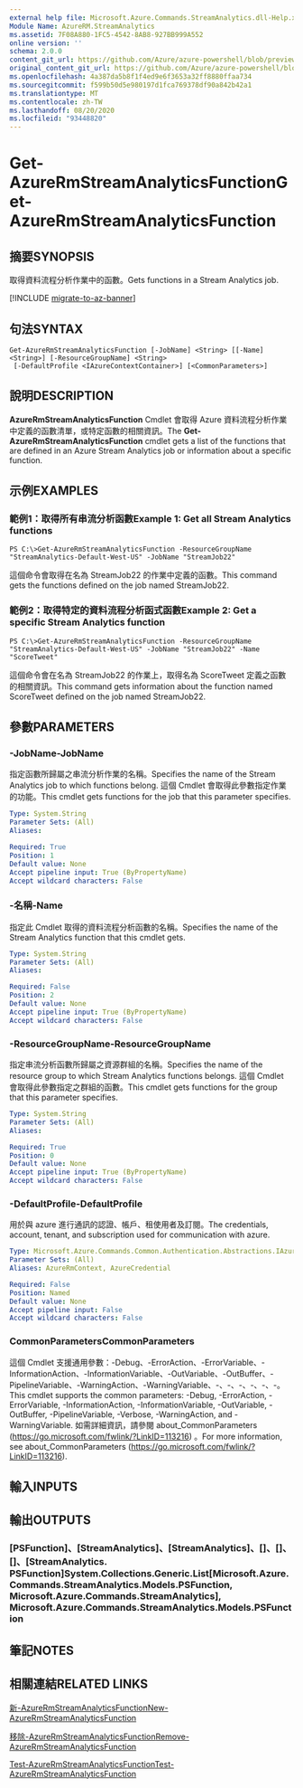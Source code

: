 ```yaml
---
external help file: Microsoft.Azure.Commands.StreamAnalytics.dll-Help.xml
Module Name: AzureRM.StreamAnalytics
ms.assetid: 7F08A880-1FC5-4542-8AB8-927BB999A552
online version: ''
schema: 2.0.0
content_git_url: https://github.com/Azure/azure-powershell/blob/preview/src/ResourceManager/StreamAnalytics/Commands.StreamAnalytics/help/Get-AzureRmStreamAnalyticsFunction.md
original_content_git_url: https://github.com/Azure/azure-powershell/blob/preview/src/ResourceManager/StreamAnalytics/Commands.StreamAnalytics/help/Get-AzureRmStreamAnalyticsFunction.md
ms.openlocfilehash: 4a387da5b8f1f4ed9e6f3653a32ff8880ffaa734
ms.sourcegitcommit: f599b50d5e980197d1fca769378df90a842b42a1
ms.translationtype: MT
ms.contentlocale: zh-TW
ms.lasthandoff: 08/20/2020
ms.locfileid: "93448820"
---
```

# <span data-ttu-id="9d974-101">Get-AzureRmStreamAnalyticsFunction</span><span class="sxs-lookup"><span data-stu-id="9d974-101">Get-AzureRmStreamAnalyticsFunction</span></span>

## <span data-ttu-id="9d974-102">摘要</span><span class="sxs-lookup"><span data-stu-id="9d974-102">SYNOPSIS</span></span>
<span data-ttu-id="9d974-103">取得資料流程分析作業中的函數。</span><span class="sxs-lookup"><span data-stu-id="9d974-103">Gets functions in a Stream Analytics job.</span></span>

[!INCLUDE [migrate-to-az-banner](../../includes/migrate-to-az-banner.md)]

## <span data-ttu-id="9d974-104">句法</span><span class="sxs-lookup"><span data-stu-id="9d974-104">SYNTAX</span></span>

```
Get-AzureRmStreamAnalyticsFunction [-JobName] <String> [[-Name] <String>] [-ResourceGroupName] <String>
 [-DefaultProfile <IAzureContextContainer>] [<CommonParameters>]
```

## <span data-ttu-id="9d974-105">說明</span><span class="sxs-lookup"><span data-stu-id="9d974-105">DESCRIPTION</span></span>
<span data-ttu-id="9d974-106">**AzureRmStreamAnalyticsFunction** Cmdlet 會取得 Azure 資料流程分析作業中定義的函數清單，或特定函數的相關資訊。</span><span class="sxs-lookup"><span data-stu-id="9d974-106">The **Get-AzureRmStreamAnalyticsFunction** cmdlet gets a list of the functions that are defined in an Azure Stream Analytics job or information about a specific function.</span></span>

## <span data-ttu-id="9d974-107">示例</span><span class="sxs-lookup"><span data-stu-id="9d974-107">EXAMPLES</span></span>

### <span data-ttu-id="9d974-108">範例1：取得所有串流分析函數</span><span class="sxs-lookup"><span data-stu-id="9d974-108">Example 1: Get all Stream Analytics functions</span></span>
```
PS C:\>Get-AzureRmStreamAnalyticsFunction -ResourceGroupName "StreamAnalytics-Default-West-US" -JobName "StreamJob22"
```

<span data-ttu-id="9d974-109">這個命令會取得在名為 StreamJob22 的作業中定義的函數。</span><span class="sxs-lookup"><span data-stu-id="9d974-109">This command gets the functions defined on the job named StreamJob22.</span></span>

### <span data-ttu-id="9d974-110">範例2：取得特定的資料流程分析函式函數</span><span class="sxs-lookup"><span data-stu-id="9d974-110">Example 2: Get a specific Stream Analytics function</span></span>
```
PS C:\>Get-AzureRmStreamAnalyticsFunction -ResourceGroupName "StreamAnalytics-Default-West-US" -JobName "StreamJob22" -Name "ScoreTweet"
```

<span data-ttu-id="9d974-111">這個命令會在名為 StreamJob22 的作業上，取得名為 ScoreTweet 定義之函數的相關資訊。</span><span class="sxs-lookup"><span data-stu-id="9d974-111">This command gets information about the function named ScoreTweet defined on the job named StreamJob22.</span></span>

## <span data-ttu-id="9d974-112">參數</span><span class="sxs-lookup"><span data-stu-id="9d974-112">PARAMETERS</span></span>

### <span data-ttu-id="9d974-113">-JobName</span><span class="sxs-lookup"><span data-stu-id="9d974-113">-JobName</span></span>
<span data-ttu-id="9d974-114">指定函數所歸屬之串流分析作業的名稱。</span><span class="sxs-lookup"><span data-stu-id="9d974-114">Specifies the name of the Stream Analytics job to which functions belong.</span></span>
<span data-ttu-id="9d974-115">這個 Cmdlet 會取得此參數指定作業的功能。</span><span class="sxs-lookup"><span data-stu-id="9d974-115">This cmdlet gets functions for the job that this parameter specifies.</span></span>

```yaml
Type: System.String
Parameter Sets: (All)
Aliases: 

Required: True
Position: 1
Default value: None
Accept pipeline input: True (ByPropertyName)
Accept wildcard characters: False
```

### <span data-ttu-id="9d974-116">-名稱</span><span class="sxs-lookup"><span data-stu-id="9d974-116">-Name</span></span>
<span data-ttu-id="9d974-117">指定此 Cmdlet 取得的資料流程分析函數的名稱。</span><span class="sxs-lookup"><span data-stu-id="9d974-117">Specifies the name of the Stream Analytics function that this cmdlet gets.</span></span>

```yaml
Type: System.String
Parameter Sets: (All)
Aliases: 

Required: False
Position: 2
Default value: None
Accept pipeline input: True (ByPropertyName)
Accept wildcard characters: False
```

### <span data-ttu-id="9d974-118">-ResourceGroupName</span><span class="sxs-lookup"><span data-stu-id="9d974-118">-ResourceGroupName</span></span>
<span data-ttu-id="9d974-119">指定串流分析函數所歸屬之資源群組的名稱。</span><span class="sxs-lookup"><span data-stu-id="9d974-119">Specifies the name of the resource group to which Stream Analytics functions belongs.</span></span>
<span data-ttu-id="9d974-120">這個 Cmdlet 會取得此參數指定之群組的函數。</span><span class="sxs-lookup"><span data-stu-id="9d974-120">This cmdlet gets functions for the group that this parameter specifies.</span></span>

```yaml
Type: System.String
Parameter Sets: (All)
Aliases: 

Required: True
Position: 0
Default value: None
Accept pipeline input: True (ByPropertyName)
Accept wildcard characters: False
```

### <span data-ttu-id="9d974-121">-DefaultProfile</span><span class="sxs-lookup"><span data-stu-id="9d974-121">-DefaultProfile</span></span>
<span data-ttu-id="9d974-122">用於與 azure 進行通訊的認證、帳戶、租使用者及訂閱。</span><span class="sxs-lookup"><span data-stu-id="9d974-122">The credentials, account, tenant, and subscription used for communication with azure.</span></span>

```yaml
Type: Microsoft.Azure.Commands.Common.Authentication.Abstractions.IAzureContextContainer
Parameter Sets: (All)
Aliases: AzureRmContext, AzureCredential

Required: False
Position: Named
Default value: None
Accept pipeline input: False
Accept wildcard characters: False
```

### <span data-ttu-id="9d974-123">CommonParameters</span><span class="sxs-lookup"><span data-stu-id="9d974-123">CommonParameters</span></span>
<span data-ttu-id="9d974-124">這個 Cmdlet 支援通用參數：-Debug、-ErrorAction、-ErrorVariable、-InformationAction、-InformationVariable、-OutVariable、-OutBuffer、-PipelineVariable、-WarningAction、-WarningVariable、-、-、-、-、-、-。</span><span class="sxs-lookup"><span data-stu-id="9d974-124">This cmdlet supports the common parameters: -Debug, -ErrorAction, -ErrorVariable, -InformationAction, -InformationVariable, -OutVariable, -OutBuffer, -PipelineVariable, -Verbose, -WarningAction, and -WarningVariable.</span></span> <span data-ttu-id="9d974-125">如需詳細資訊，請參閱 about_CommonParameters (https://go.microsoft.com/fwlink/?LinkID=113216) 。</span><span class="sxs-lookup"><span data-stu-id="9d974-125">For more information, see about_CommonParameters (https://go.microsoft.com/fwlink/?LinkID=113216).</span></span>

## <span data-ttu-id="9d974-126">輸入</span><span class="sxs-lookup"><span data-stu-id="9d974-126">INPUTS</span></span>

## <span data-ttu-id="9d974-127">輸出</span><span class="sxs-lookup"><span data-stu-id="9d974-127">OUTPUTS</span></span>

### <span data-ttu-id="9d974-128">[PSFunction]、[StreamAnalytics]、[StreamAnalytics]、[]、[]、[]、[StreamAnalytics. PSFunction]</span><span class="sxs-lookup"><span data-stu-id="9d974-128">System.Collections.Generic.List[Microsoft.Azure.Commands.StreamAnalytics.Models.PSFunction, Microsoft.Azure.Commands.StreamAnalytics], Microsoft.Azure.Commands.StreamAnalytics.Models.PSFunction</span></span>

## <span data-ttu-id="9d974-129">筆記</span><span class="sxs-lookup"><span data-stu-id="9d974-129">NOTES</span></span>

## <span data-ttu-id="9d974-130">相關連結</span><span class="sxs-lookup"><span data-stu-id="9d974-130">RELATED LINKS</span></span>

[<span data-ttu-id="9d974-131">新-AzureRmStreamAnalyticsFunction</span><span class="sxs-lookup"><span data-stu-id="9d974-131">New-AzureRmStreamAnalyticsFunction</span></span>](./New-AzureRmStreamAnalyticsFunction.md)

[<span data-ttu-id="9d974-132">移除-AzureRmStreamAnalyticsFunction</span><span class="sxs-lookup"><span data-stu-id="9d974-132">Remove-AzureRmStreamAnalyticsFunction</span></span>](./Remove-AzureRmStreamAnalyticsFunction.md)

[<span data-ttu-id="9d974-133">Test-AzureRmStreamAnalyticsFunction</span><span class="sxs-lookup"><span data-stu-id="9d974-133">Test-AzureRmStreamAnalyticsFunction</span></span>](./Test-AzureRmStreamAnalyticsFunction.md)


